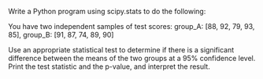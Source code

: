 Write a Python program using scipy.stats to do the following:

You have two independent samples of test scores:
group_A: [88, 92, 79, 93, 85], 
group_B: [91, 87, 74, 89, 90]

Use an appropriate statistical test to determine if there is a significant difference between the means of the two groups at a 95% confidence level.
Print the test statistic and the p-value, and interpret the result.
